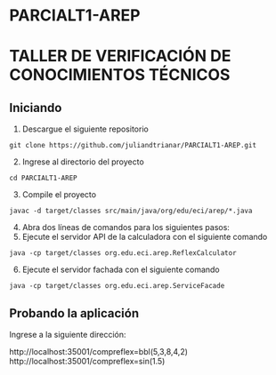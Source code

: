 # PARCIALT1-AREP

# TALLER DE VERIFICACIÓN DE CONOCIMIENTOS TÉCNICOS

## Iniciando 

1. Descargue el siguiente repositorio 
 ``` 
git clone https://github.com/juliandtrianar/PARCIALT1-AREP.git
 ``` 
2. Ingrese al directorio del proyecto
 ``` 
cd PARCIALT1-AREP
 ``` 
3. Compile el proyecto 
 ``` 
javac -d target/classes src/main/java/org/edu/eci/arep/*.java

 ``` 
4. Abra dos líneas de comandos para los siguientes pasos:
5. Ejecute el servidor API de la calculadora con el siguiente comando 
 ``` 
java -cp target/classes org.edu.eci.arep.ReflexCalculator
 ``` 
6. Ejecute el servidor fachada con el siguiente comando 
 ``` 
java -cp target/classes org.edu.eci.arep.ServiceFacade

 ``` 
  
## Probando la aplicación

Ingrese a la siguiente dirección: 

http://localhost:35001/compreflex=bbl(5,3,8,4,2)
http://localhost:35001/compreflex=sin(1.5)

